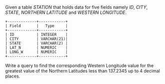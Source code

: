 Given a table _STATION_ that holds data for five fields namely _ID_, _CITY_, _STATE_, _NORTHERN LATITUDE_ and _WESTERN LONGITUDE_.

    +-------------+------------+
    | Field       |   Type     |
    +-------------+------------+
    | ID          | INTEGER    |
    | CITY        | VARCHAR(21)|
    | STATE       | VARCHAR(2) |
    | LAT_N       | NUMERIC    |
    | LONG_W      | NUMERIC    |
    +-------------+------------+

Write a query to find the corresponding Western Longitude value for the greatest value of the Northern Latitudes less than 137.2345 up to 4 decimal places.